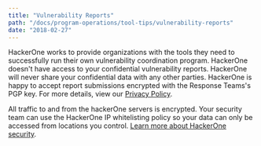 ```yaml
---
title: "Vulnerability Reports"
path: "/docs/program-operations/tool-tips/vulnerability-reports"
date: "2018-02-27"
---
```

HackerOne works to provide organizations with the tools they need to successfully run their own vulnerability coordination program. HackerOne doesn't have access to your confidential vulnerability reports. HackerOne will never share your confidential data with any other parties. HackerOne is happy to accept report submissions encrypted with the Response Teams's PGP key. For more details, view our [Privacy Policy](https://www.hackerone.com/privacy).

All traffic to and from the hackerOne servers is encrypted. Your security team can use the HackerOne IP whitelisting policy so your data can only be accessed from locations you control. [Learn more about HackerOne security](https://hackerone.com/security).
